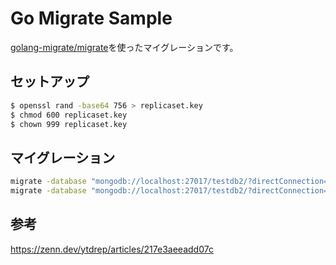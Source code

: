 # Go Migrate Sample

[golang-migrate/migrate](https://github.com/golang-migrate/migrate)を使ったマイグレーションです。

## セットアップ

```bash
$ openssl rand -base64 756 > replicaset.key
$ chmod 600 replicaset.key
$ chown 999 replicaset.key
```

## マイグレーション

```bash
migrate -database "mongodb://localhost:27017/testdb2/?directConnection=true" -path ./migrations_2/ up
migrate -database "mongodb://localhost:27017/testdb2/?directConnection=true&replicaSet=rs0" -path ./migrations_2/ up
```

## 参考

https://zenn.dev/ytdrep/articles/217e3aeeadd07c
